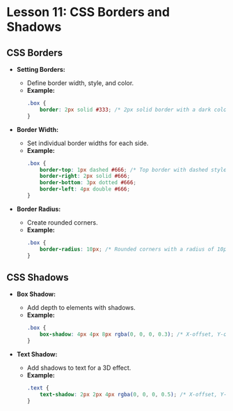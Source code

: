 # **Lesson 11: CSS Borders and Shadows**


## **CSS Borders**

- **Setting Borders:**
  - Define border width, style, and color.
  - **Example:**
    ```css
    .box {
        border: 2px solid #333; /* 2px solid border with a dark color */
    }
    ```

- **Border Width:**
  - Set individual border widths for each side.
  - **Example:**
    ```css
    .box {
        border-top: 1px dashed #666; /* Top border with dashed style */
        border-right: 2px solid #666;
        border-bottom: 3px dotted #666;
        border-left: 4px double #666;
    }
    ```

- **Border Radius:**
  - Create rounded corners.
  - **Example:**
    ```css
    .box {
        border-radius: 10px; /* Rounded corners with a radius of 10px */
    }
    ```

## **CSS Shadows**

- **Box Shadow:**
  - Add depth to elements with shadows.
  - **Example:**
    ```css
    .box {
        box-shadow: 4px 4px 8px rgba(0, 0, 0, 0.3); /* X-offset, Y-offset, Blur-radius, Color */
    }
    ```

- **Text Shadow:**
  - Add shadows to text for a 3D effect.
  - **Example:**
    ```css
    .text {
        text-shadow: 2px 2px 4px rgba(0, 0, 0, 0.5); /* X-offset, Y-offset, Blur-radius, Color */
    }
    ```



<!--stackedit_data:
eyJoaXN0b3J5IjpbLTE3MDI2NDAyMDddfQ==
-->